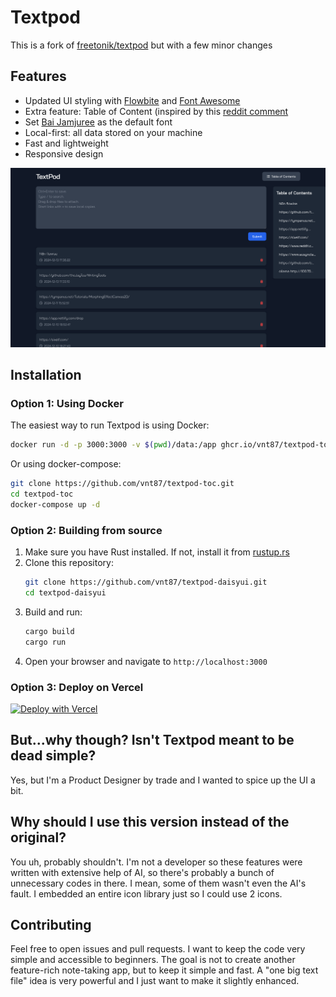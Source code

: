 # Textpod

This is a fork of [freetonik/textpod](https://github.com/freetonik/textpod) but with a few minor changes

  
## Features

- Updated UI styling with [Flowbite](https://flowbite.com) and [Font Awesome](https://fontawesome.com)
- Extra feature: Table of Content (inspired by this [reddit comment](https://www.reddit.com/r/selfhosted/comments/1gl3sqh/comment/lvs3ius/)
- Set [Bai Jamjuree](https://fonts.google.com/specimen/Bai+Jamjuree) as the default font
- Local-first: all data stored on your machine
- Fast and lightweight
- Responsive design

![screenshot](screenshot.png)

## Installation

### Option 1: Using Docker

The easiest way to run Textpod is using Docker:

```bash
docker run -d -p 3000:3000 -v $(pwd)/data:/app ghcr.io/vnt87/textpod-toc:latest
```

Or using docker-compose:

```bash
git clone https://github.com/vnt87/textpod-toc.git
cd textpod-toc
docker-compose up -d
```

### Option 2: Building from source

1. Make sure you have Rust installed. If not, install it from [rustup.rs](https://rustup.rs/)
2. Clone this repository:
   ```bash
   git clone https://github.com/vnt87/textpod-daisyui.git
   cd textpod-daisyui
   ```
3. Build and run:
   ```bash
   cargo build
   cargo run
   ```
4. Open your browser and navigate to `http://localhost:3000`

### Option 3: Deploy on Vercel
[![Deploy with Vercel](https://vercel.com/button)](https://vercel.com/new/clone?repository-url=https%3A%2F%2Fgithub.com%2Fvnt87%2Ftextpod-toc)

## But...why though? Isn't Textpod meant to be dead simple?

Yes, but I'm a Product Designer by trade and I wanted to spice up the UI a bit.

## Why should I use this version instead of the original?

You uh, probably shouldn't. I'm not a developer so these features were written with extensive help of AI, so there's probably a bunch of unnecessary codes in there. I mean, some of them wasn't even the AI's fault. I embedded an entire icon library just so I could use 2 icons. 


## Contributing

Feel free to open issues and pull requests. I want to keep the code very simple and accessible to beginners. The goal is not to create another feature-rich note-taking app, but to keep it simple and fast.
A "one big text file" idea is very powerful and I just want to make it slightly enhanced.
